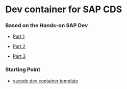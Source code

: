 # Dev container for SAP CDS


### Based on the Hands-on SAP Dev
- [Part 1](https://blogs.sap.com/2022/01/27/boosting-tutorial-ux-with-dev-containers-part-1-challenge-and-base-solution/)

- [Part 2](https://blogs.sap.com/2022/01/28/boosting-tutorial-ux-with-dev-containers-part-2-embedding-prerequisite-details/)

- [Part 3](https://blogs.sap.com/2022/02/01/boosting-tutorial-ux-with-dev-containers-part-3-containers-into-action/)


### Starting Point
- [vscode dev container template](https://github.com/microsoft/vscode-dev-containers/tree/e7ee99058efcecb977145640a7f0f09097836403/containers/javascript-node/.devcontainer)